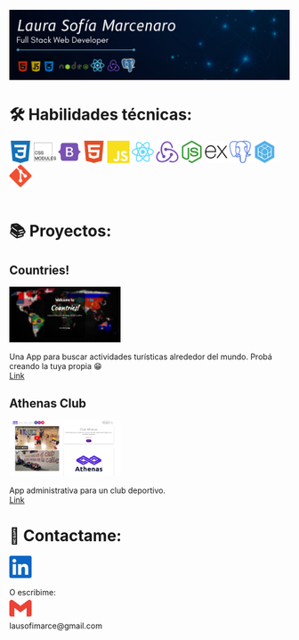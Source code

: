 <p align='center'>
  <img src='./Imagenes/Full Stack Web GitHub.png' alt='Banner introduction' />
</p>

# 🛠 Habilidades técnicas:
<div>
  <img height='40' width='40' src='./Logos/css3.svg'/>
  <img height='40' width='40' src='./Logos/cssmodules.svg'/>
  <img height='40' width='40' src='./Logos/bootstrap.svg'/>
  <img height='40' width='40' src='./Logos/html5.svg'/>
  <img height='40' width='40' src='./Logos/javascript.svg'/>
  <img height='40' width='40' src='./Logos/react.svg'/>
  <img height='40' width='40' src='./Logos/redux.svg'/>
  <img height='40' width='40' src='./Logos/nodedotjs.svg'/>
  <img height='40' width='40' src='./Logos/express.svg'/>
  <img height='40' width='40' src='./Logos/postgresql.svg'/>
  <img height='40' width='40' src='./Logos/sequelize.svg'/>
  <img height='40' width='40' src='./Logos/git.svg'/>
</div>
<br>

# 📚 Proyectos:
<div>

  ## Countries!
  <p>
    <img height='100' width='200' src='./Imagenes/LandingPI.png' />
  </p>
  <p>
    Una App para buscar actividades turísticas alrededor del mundo.
    Probá creando la tuya propia 😁 <br>
    <a href='https://countriesaroundtheworld.netlify.app/'>Link</a>
  </p>

  ## Athenas Club
  <p>
    <img height='100' width='200' src='./Imagenes/LandingPF.png' />
  </p>
  <p>
    App administrativa para un club deportivo.<br>
    <a href='https://proyecto-final-one-murex.vercel.app/'>Link</a>
  </p>
</div>

# 📎 Contactame:
<p>
  <a href='https://www.linkedin.com/in/laura-marcenaro/'>
    <img height='40' width='40' src='./Logos/linkedin.svg'/>
  </a>
</p>
<p>
  O escribime: <br>
  <img height='40' width='40' src='./Logos/gmail.svg'/> <br>
   lausofimarce@gmail.com
</p>
<!--
**Azrux/Azrux** is a ✨ _special_ ✨ repository because its `README.md` (this file) appears on your GitHub profile.

Here are some ideas to get you started:

- 🔭 I’m currently working on ...
- 🌱 I’m currently learning ...
- 👯 I’m looking to collaborate on ...
- 🤔 I’m looking for help with ...
- 💬 Ask me about ...
- 📫 How to reach me: ...
- 😄 Pronouns: ...
- ⚡ Fun fact: ...
-->
